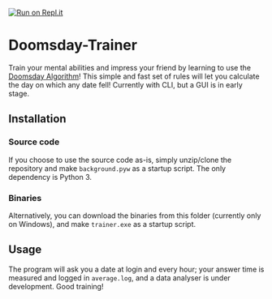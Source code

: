 [![Run on Repl.it](https://repl.it/badge/github/TheBdouilleur/Doomsday-Trainer)](https://repl.it/github/TheBdouilleur/Doomsday-Trainer)
# Doomsday-Trainer
Train your mental abilities and impress your friend by learning to use the [Doomsday Algorithm](https://en.wikipedia.org/wiki/Doomsday_rule)!
This simple and fast set of rules will let you calculate the day on which any date fell!  Currently with CLI, but a GUI is in early stage.

## Installation
### Source code
If you choose to use the source code as-is, simply unzip/clone the repository and make `background.pyw` as a startup script.
The only dependency is Python 3.

### Binaries
Alternatively, you can download the binaries from this folder (currently only on Windows), and make `trainer.exe` as a startup script.

## Usage
The program will ask you a date at login and every hour; your answer time is measured and logged in `average.log`, and a data analyser is under development.  Good training!
